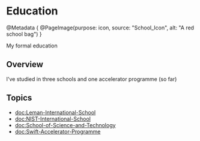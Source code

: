 # Education

@Metadata {
    @PageImage(purpose: icon, source: "School_Icon", alt: "A red school bag")
}

My formal education

## Overview

I've studied in three schools and one accelerator programme (so far)

## Topics
- <doc:Leman-International-School>
- <doc:NIST-International-School>
- <doc:School-of-Science-and-Technology>
- <doc:Swift-Accelerator-Programme>

